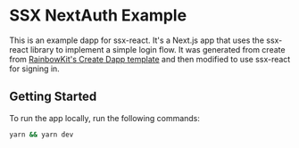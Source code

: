 # SSX NextAuth Example

This is an example dapp for ssx-react. It's a Next.js app that uses the ssx-react library to implement a simple login flow. It was generated from create from [RainbowKit's Create Dapp template](https://www.rainbowkit.com/) and then modified to use ssx-react for signing in.

## Getting Started
To run the app locally, run the following commands:

```bash
yarn && yarn dev
```
